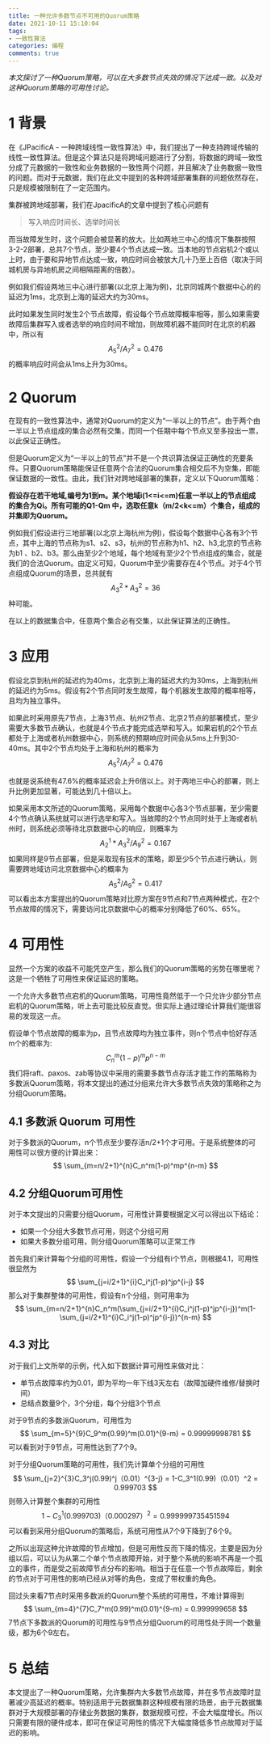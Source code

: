```yaml
---
title: 一种允许多数节点不可用的Quorum策略
date: 2021-10-11 15:10:04
tags:
- 一致性算法
categories: 编程
comments: true
---
```


*本文探讨了一种Quorum策略，可以在大多数节点失效的情况下达成一致。以及对这种Quorum策略的可用性讨论。*
<!--more-->

# 1 背景

在《JPacificA - 一种跨域线性一致性算法》中，我们提出了一种支持跨域传输的线性一致性算法。但是这个算法只是将跨域问题进行了分割，将数据的跨域一致性分成了元数据的一致性和业务数据的一致性两个问题，并且解决了业务数据一致性的问题。而对于元数据，我们在此文中提到的各种跨域部署集群的问题依然存在，只是规模被限制在了一定范围内。

集群被跨地域部署，我们在JpacificA的文章中提到了核心问题有

> 写入响应时间长、选举时间长

而当故障发生时，这个问题会被显著的放大。比如两地三中心的情况下集群按照3-2-2部署，总共7个节点，至少要4个节点达成一致。当本地的节点宕机2个或以上时，由于要和异地节点达成一致，响应时间会被放大几十乃至上百倍（取决于同城机房与异地机房之间相隔距离的倍数）。

例如我们假设两地三中心进行部署(以北京上海为例)，北京同城两个数据中心的的延迟为1ms，北京到上海的延迟大约为30ms。

此时如果发生同时发生2个节点故障，假设每个节点故障概率相等，那么如果需要故障后集群写入或者选举的响应时间不增加，则故障机器不能同时在北京的机器中，所以有
$$
A_5^2 / A_7^2 = 0.476
$$
的概率响应时间会从1ms上升为30ms。
			

# 2 Quorum

在现有的一致性算法中，通常对Quorum的定义为“一半以上的节点”。由于两个由一半以上节点组成的集合必然有交集，而同一个任期中每个节点又至多投出一票，以此保证正确性。

但是Quorum定义为“一半以上的节点”并不是一个共识算法保证正确性的充要条件。只要Quorum策略能保证任意两个合法的Quorum集合相交后不为空集，即能保证数据的一致性。由此，我们针对跨地域部署的集群，定义以下Quorum策略：

**假设存在若干地域,编号为1到m。某个地域i(1<=i<=m)任意一半以上的节点组成的集合为Qi。所有可能的Q1-Qm 中，选取任意k（m/2<k<=m）个集合，组成的并集即为Quorum。**

例如我们假设进行三地部署(以北京上海杭州为例)，假设每个数据中心各有3个节点，其中上海的节点称为s1、s2、s3，杭州的节点称为h1、h2、h3,北京的节点称为b1 、b2、b3。那么由至少2个地域，每个地域有至少2个节点组成的集合，就是我们的合法Quorum。由定义可知，Quorum中至少需要存在4个节点。对于4个节点组成Quorum的场景，总共就有
$$
A_3^2 * A_3^2 = 36
$$
种可能。

在以上的数据集合中，任意两个集合必有交集，以此保证算法的正确性。

# 3 应用

假设北京到杭州的延迟约为40ms，北京到上海的延迟大约为30ms，上海到杭州的延迟约为5ms。假设有2个节点同时发生故障，每个机器发生故障的概率相等，且均为独立事件。

如果此时采用原先7节点，上海3节点、杭州2节点、北京2节点的部署模式，至少需要大多数节点确认，也就是4个节点才能完成选举和写入。如果宕机的2个节点都处于上海或者杭州数据中心，则系统的预期响应时间会从5ms上升到30-40ms。其中2个节点均处于上海和杭州的概率为
$$
A_5^2 / A_7^2 = 0.476
$$


也就是说系统有47.6%的概率延迟会上升6倍以上。对于两地三中心的部署，则上升比例更加显著，可能达到几十倍以上。

如果采用本文所述的Quorum策略，采用每个数据中心各3个节点部署，至少需要4个节点确认系统就可以进行选举和写入。当故障的2个节点同时处于上海或者杭州时，则系统必须等待北京数据中心的响应，则概率为
$$
A_2^1 * A_3^2 / A_9^2= 0.167
$$
如果同样是9节点部署，但是采取现有技术的策略，即至少5个节点进行确认，则需要跨地域访问北京数据中心的概率为
$$
A_5^2 / A_9^2 = 0.417
$$
可以看出本方案提出的Quorum策略对比原方案在9节点和7节点两种模式，在2个节点故障的情况下，需要访问北京数据中心的概率分别降低了60%、65%。

# 4 可用性

显然一个方案的收益不可能凭空产生，那么我们的Quorum策略的劣势在哪里呢？这是一个牺牲了可用性来保证延迟的策略。

一个允许大多数节点宕机的Quorum策略，可用性竟然低于一个只允许少部分节点宕机的Quorum策略，听上去可能比较反直觉。但实际上通过理论计算我们能很容易的发现这一点。

假设单个节点故障的概率为p，且节点故障均为独立事件，则n个节点中恰好存活m个的概率为:
$$
C_n^m(1-p)^mp^{n-m}
$$
我们将raft、paxos、zab等协议中采用的需要多数节点存活才能工作的策略称为多数派Quorum策略，将本文提出的通过分组来允许大多数节点失效的策略称之为分组Quorum策略。

## 4.1 多数派 Quorum 可用性

对于多数派的Quorum，n个节点至少要存活n/2+1个才可用。于是系统整体的可用性可以很方便的计算出来：
$$
\sum_{m=n/2+1}^{n}C_n^m(1-p)^mp^{n-m}
$$

## 4.2 分组Quorum可用性

对于本文提出的只需要分组Quorum，可用性计算要根据定义可以得出以下结论：

*  如果一个分组大多数节点可用，则这个分组可用
* 如果大多数分组可用，则分组Quorum策略可以正常工作

首先我们来计算每个分组的可用性，假设一个分组有i个节点，则根据4.1，可用性很显然为
$$
\sum_{j=i/2+1}^{i}C_i^j(1-p)^jp^{i-j}
$$
那么对于集群整体的可用性，假设有n个分组，则可用率为
$$
\sum_{m=n/2+1}^{n}C_n^m(\sum_{j=i/2+1}^{i}C_i^j(1-p)^jp^{i-j})^m(1-\sum_{j=i/2+1}^{i}C_i^j(1-p)^jp^{i-j})^{n-m}
$$

## 4.3 对比

对于我们上文所举的示例，代入如下数据计算可用性来做对比：

* 单节点故障率约为0.01，即为平均一年下线3天左右（故障加硬件维修/替换时间）
* 总结点数量9个，3个分组，每个分组3个节点

对于9节点的多数派Quorum，可用性为
$$
\sum_{m=5}^{9}C_9^m(0.99)^m(0.01)^{9-m} = 0.99999998781
$$
可以看到对于9节点，可用性达到了7个9。

对于分组Quorum策略的可用性，我们先计算单个分组的可用性
$$
\sum_{j=2}^{3}C_3^j(0.99)^j（0.01）^{3-j} = 1-C_3^1(0.99)（0.01）^2 = 0.999703
$$
则带入计算整个集群的可用性
$$
1-C_3^1(0.999703)（0.000297）^2 = 0.999999735451594
$$
可以看到采用分组Quorum的策略后，系统可用性从7个9下降到了6个9。

之所以出现这种允许故障的节点增加，但是可用性反而下降的情况，主要是因为分组以后，可以认为从第二个单个节点故障开始，对于整个系统的影响不再是一个孤立的事件，而是受之前故障节点分布的影响。相当于在任意一个节点故障后，剩余的节点对于可用性的影响已经从对等的角色，变成了带权重的角色。

回过头来看7节点时采用多数派的Quorum整个系统的可用性，不难计算得到
$$
\sum_{m=4}^{7}C_7^m(0.99)^m(0.01)^{9-m} = 0.999999658
$$
7节点下多数派的Quorum的可用性与9节点分组Quorum的可用性处于同一个数量级，都为6个9左右。

# 5 总结

本文提出了一种Quorum策略，允许集群内大多数节点故障，并在多节点故障时显著减少高延迟的概率。特别适用于元数据集群这种规模有限的场景，由于元数据集群对于大规模部署的存储业务数据的集群，数据规模可控，不会大幅度增长。所以只需要有限的硬件成本，即可在保证可用性的情况下大幅度降低多节点故障对于延迟的影响。